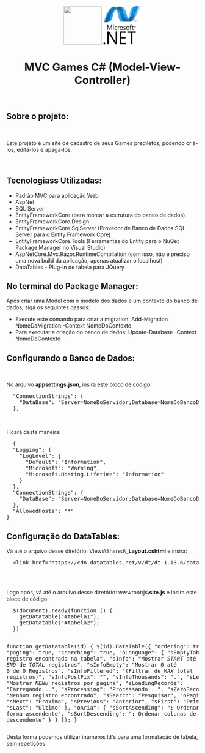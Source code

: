 <div align="center">
  <img src="https://raw.githubusercontent.com/tomchen/stack-icons/master/logos/c-sharp.svg" width="100px" height="100px"/>
  <img src="https://raw.githubusercontent.com/gilbarbara/logos/bea0759cf5fbfaad7e92e6032ff9481dd82de561/logos/dotnet.svg" width="100px" height="100px"/>
  <h1>MVC Games C# (Model-View-Controller)</h1>
</div>
<br />
<h2>Sobre o projeto:</h2>
<br />
<p>Este projeto é um site de cadastro de seus Games prediletos, podendo criá-los, editá-los e apagá-los.</p>
<br />
<h2>Tecnologiass Utilizadas:</h2>
<ul>
  <li>Padrão MVC para aplicação Web</li>
  <li>AspNet</li>
  <li>SQL Server</li>
  <li>EntityFrameworkCore (para montar a estrutura do banco de dados)</li>
  <li>EntityFrameworkCore.Design</li>
  <li>EntityFrameworkCore.SqlServer (Provedor de Banco de Dados SQL Server para o Entity Framework Core)</li>
  <li>EntityFrameworkCore.Tools (Ferramentas do Entity para o NuGet Package Manager no Visual Studio)</li>
  <li>AspNetCore.Mvc.Razor.RuntimeCompilation (com isso, não é preciso uma nova build da aplicação, apenas atualizar o localhost)</li>
  <li>DataTables - Plug-in de tabela para JQuery</li>
</ul>

<h2>No terminal do Package Manager:</h2>
<p>Após criar uma Model com o modelo dos dados e um contexto do banco de dados, siga os seguintes passos:</p>
<ul>
  <li>Execute este comando para criar a migration: Add-Migration NomeDaMigration -Context NomeDoContexto</li>
  <li>Para executar a criação do banco de dados: Update-Database -Context NomeDoContexto</li>
</ul>

<h2>Configurando o Banco de Dados:</h2>

<br />
<p>No arquivo <strong>appsettings.json</strong>, insira este bloco de código:</p>
<pre>
  "ConnectionStrings": {
    "DataBase": "Server=NomeDoServidor;Database=NomeDoBancoDeDados;User Id=NomeDeUsuario;Password=Senha"
  },
</pre>

<br />

<p>Ficará desta maneira:</p>
<pre>
  {
  "Logging": {
    "LogLevel": {
      "Default": "Information",
      "Microsoft": "Warning",
      "Microsoft.Hosting.Lifetime": "Information"
    }
  },
  "ConnectionStrings": {
    "DataBase": "Server=NomeDoServidor;Database=NomeDoBancoDeDados;User Id=NomeDeUsuario;Password=Senha"
  },
  "AllowedHosts": "*"
}
</pre>

<h2>Configuração do DataTables:</h2>
<p>Vá até o arquivo desse diretório: Views\Shared\<strong>_Layout.cshtml</strong> e insira:</p>
<pre>
  &ltlink href="https://cdn.datatables.net/v/dt/dt-1.13.6/datatables.min.css" rel="stylesheet"/&gt;
  <script src="https://cdn.datatables.net/v/dt/dt-1.13.6/datatables.min.js"></script>
</pre>
<br />
<p>Logo após, vá até o arquivo desse diretório: wwwroot\js\<strong>site.js</strong> e insira este bloco de código:</p>
<pre>
  $(document).ready(function () {
    getDatatable("#tabela1");
    getDatatable("#tabela2");
  })

  function getDatatable(id) {
      $(id).DataTable({
          "ordering": true,
          "paging": true,
          "searching": true,
          "oLanguage": {
              "sEmptyTable": "Nenhum registro encontrado na tabela",
              "sInfo": "Mostrar _START_ até _END_ de _TOTAL_ registros",
              "sInfoEmpty": "Mostrar 0 até 0 de 0 Registros",
              "sInfoFiltered": "(Filtrar de _MAX_ total registros)",
              "sInfoPostFix": "",
              "sInfoThousands": ".",
              "sLengthMenu": "Mostrar _MENU_ registros por pagina",
              "sLoadingRecords": "Carregando...",
              "sProcessing": "Processando...",
              "sZeroRecords": "Nenhum registro encontrado",
              "sSearch": "Pesquisar",
              "oPaginate": {
                  "sNext": "Proximo",
                  "sPrevious": "Anterior",
                  "sFirst": "Primeiro",
                  "sLast": "Ultimo"
              },
              "oAria": {
                  "sSortAscending": ": Ordenar colunas de forma ascendente",
                  "sSortDescending": ": Ordenar colunas de forma descendente"
              }
          }
      });
    }
</pre>
<p>Desta forma podemos utilizar inúmeros Id's para uma formatação de tabela, sem repetições</p>



